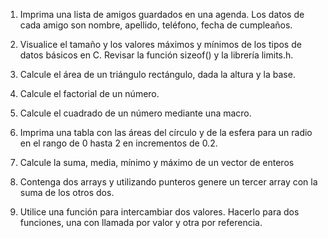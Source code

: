 1. Imprima una lista de amigos guardados en una agenda. Los datos de cada amigo son
nombre, apellido, teléfono, fecha de cumpleaños.

2. Visualice el tamaño y los valores máximos y mínimos de los tipos de datos básicos en C.
Revisar la función sizeof() y la librería limits.h.

3. Calcule el área de un triángulo rectángulo, dada la altura y la base.

4. Calcule el factorial de un número.

5. Calcule el cuadrado de un número mediante una macro.

6. Imprima una tabla con las áreas del círculo y de la esfera para un radio en el rango de 0
hasta 2 en incrementos de 0.2.

7. Calcule la suma, media, mínimo y máximo de un vector de enteros

8. Contenga dos arrays y utilizando punteros genere un tercer array con la suma de los otros
dos.

9. Utilice una función para intercambiar dos valores. Hacerlo para dos funciones, una con
llamada por valor y otra por referencia.
